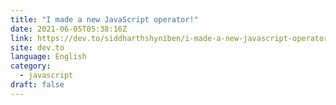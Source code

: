 ```yaml
---
title: "I made a new JavaScript operator!"
date: 2021-06-05T05:38:16Z
link: https://dev.to/siddharthshyniben/i-made-a-new-javascript-operator-ki8?utm_medium=RSS&utm_source=news.12bit.vn
site: dev.to
language: English
category:
  - javascript
draft: false
---
```


